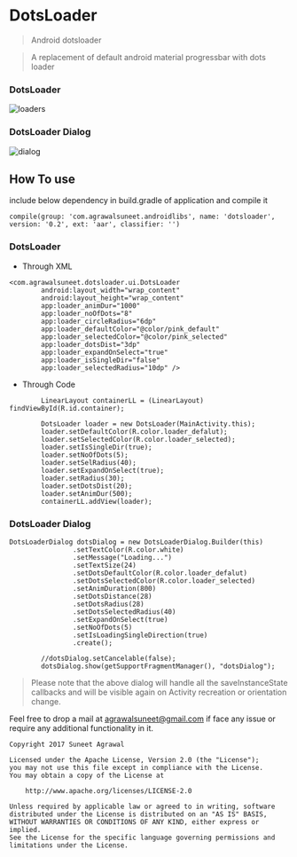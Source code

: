 # DotsLoader
> Android dotsloader

> A replacement of default android material progressbar with dots loader

### DotsLoader
![loaders](https://cloud.githubusercontent.com/assets/12999622/22540869/ad0d5c24-e948-11e6-8d8a-873ff19e5985.gif)

### DotsLoader Dialog
![dialog](https://cloud.githubusercontent.com/assets/12999622/22540867/a7c15658-e948-11e6-81a4-533b48f7d0d3.gif)



## How To use
include below dependency in build.gradle of application and compile it
```
compile(group: 'com.agrawalsuneet.androidlibs', name: 'dotsloader', version: '0.2', ext: 'aar', classifier: '')
```

### DotsLoader
* Through XML
```
<com.agrawalsuneet.dotsloader.ui.DotsLoader
        android:layout_width="wrap_content"
        android:layout_height="wrap_content"
        app:loader_animDur="1000"
        app:loader_noOfDots="8"
        app:loader_circleRadius="6dp"
        app:loader_defaultColor="@color/pink_default"
        app:loader_selectedColor="@color/pink_selected"
        app:loader_dotsDist="3dp"
        app:loader_expandOnSelect="true"
        app:loader_isSingleDir="false"
        app:loader_selectedRadius="10dp" />
```

*  Through Code
```
        LinearLayout containerLL = (LinearLayout) findViewById(R.id.container);

        DotsLoader loader = new DotsLoader(MainActivity.this);
        loader.setDefaultColor(R.color.loader_defalut);
        loader.setSelectedColor(R.color.loader_selected);
        loader.setIsSingleDir(true);
        loader.setNoOfDots(5);
        loader.setSelRadius(40);
        loader.setExpandOnSelect(true);
        loader.setRadius(30);
        loader.setDotsDist(20);
        loader.setAnimDur(500);
        containerLL.addView(loader);
```


### DotsLoader Dialog
```
DotsLoaderDialog dotsDialog = new DotsLoaderDialog.Builder(this)
                .setTextColor(R.color.white)
                .setMessage("Loading...")
                .setTextSize(24)
                .setDotsDefaultColor(R.color.loader_defalut)
                .setDotsSelectedColor(R.color.loader_selected)
                .setAnimDuration(800)
                .setDotsDistance(28)
                .setDotsRadius(28)
                .setDotsSelectedRadius(40)
                .setExpandOnSelect(true)
                .setNoOfDots(5)
                .setIsLoadingSingleDirection(true)
                .create();

        //dotsDialog.setCancelable(false);
        dotsDialog.show(getSupportFragmentManager(), "dotsDialog");
```

> Please note that the above dialog will handle all the saveInstanceState callbacks and will be visible again on Activity recreation or orientation change.

Feel free to drop a mail at agrawalsuneet@gmail.com if face any issue or require any additional functionality in it.

```
Copyright 2017 Suneet Agrawal

Licensed under the Apache License, Version 2.0 (the "License");
you may not use this file except in compliance with the License.
You may obtain a copy of the License at

    http://www.apache.org/licenses/LICENSE-2.0

Unless required by applicable law or agreed to in writing, software
distributed under the License is distributed on an "AS IS" BASIS,
WITHOUT WARRANTIES OR CONDITIONS OF ANY KIND, either express or implied.
See the License for the specific language governing permissions and
limitations under the License.
```
